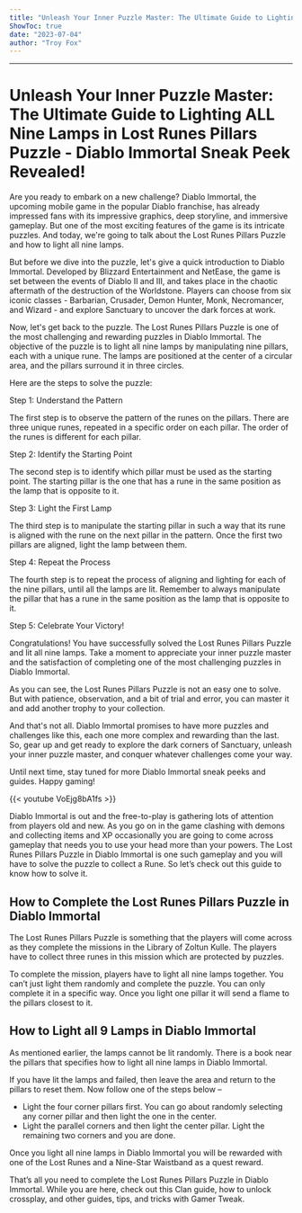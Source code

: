 ```yaml
---
title: "Unleash Your Inner Puzzle Master: The Ultimate Guide to Lighting ALL Nine Lamps in Lost Runes Pillars Puzzle - Diablo Immortal Sneak Peek Revealed!"
ShowToc: true 
date: "2023-07-04"
author: "Troy Fox"
---
```

*****
# Unleash Your Inner Puzzle Master: The Ultimate Guide to Lighting ALL Nine Lamps in Lost Runes Pillars Puzzle - Diablo Immortal Sneak Peek Revealed!

Are you ready to embark on a new challenge? Diablo Immortal, the upcoming mobile game in the popular Diablo franchise, has already impressed fans with its impressive graphics, deep storyline, and immersive gameplay. But one of the most exciting features of the game is its intricate puzzles. And today, we're going to talk about the Lost Runes Pillars Puzzle and how to light all nine lamps.

But before we dive into the puzzle, let's give a quick introduction to Diablo Immortal. Developed by Blizzard Entertainment and NetEase, the game is set between the events of Diablo II and III, and takes place in the chaotic aftermath of the destruction of the Worldstone. Players can choose from six iconic classes - Barbarian, Crusader, Demon Hunter, Monk, Necromancer, and Wizard - and explore Sanctuary to uncover the dark forces at work.

Now, let's get back to the puzzle. The Lost Runes Pillars Puzzle is one of the most challenging and rewarding puzzles in Diablo Immortal. The objective of the puzzle is to light all nine lamps by manipulating nine pillars, each with a unique rune. The lamps are positioned at the center of a circular area, and the pillars surround it in three circles.

Here are the steps to solve the puzzle:

Step 1: Understand the Pattern

The first step is to observe the pattern of the runes on the pillars. There are three unique runes, repeated in a specific order on each pillar. The order of the runes is different for each pillar.

Step 2: Identify the Starting Point

The second step is to identify which pillar must be used as the starting point. The starting pillar is the one that has a rune in the same position as the lamp that is opposite to it.

Step 3: Light the First Lamp

The third step is to manipulate the starting pillar in such a way that its rune is aligned with the rune on the next pillar in the pattern. Once the first two pillars are aligned, light the lamp between them.

Step 4: Repeat the Process

The fourth step is to repeat the process of aligning and lighting for each of the nine pillars, until all the lamps are lit. Remember to always manipulate the pillar that has a rune in the same position as the lamp that is opposite to it.

Step 5: Celebrate Your Victory!

Congratulations! You have successfully solved the Lost Runes Pillars Puzzle and lit all nine lamps. Take a moment to appreciate your inner puzzle master and the satisfaction of completing one of the most challenging puzzles in Diablo Immortal.

As you can see, the Lost Runes Pillars Puzzle is not an easy one to solve. But with patience, observation, and a bit of trial and error, you can master it and add another trophy to your collection.

And that's not all. Diablo Immortal promises to have more puzzles and challenges like this, each one more complex and rewarding than the last. So, gear up and get ready to explore the dark corners of Sanctuary, unleash your inner puzzle master, and conquer whatever challenges come your way.

Until next time, stay tuned for more Diablo Immortal sneak peeks and guides. Happy gaming!

{{< youtube VoEjg8bA1fs >}} 



Diablo Immortal is out and the free-to-play is gathering lots of attention from players old and new. As you go on in the game clashing with demons and collecting items and XP occasionally you are going to come across gameplay that needs you to use your head more than your powers. The Lost Runes Pillars Puzzle in Diablo Immortal is one such gameplay and you will have to solve the puzzle to collect a Rune. So let’s check out this guide to know how to solve it.
 
## How to Complete the Lost Runes Pillars Puzzle in Diablo Immortal
 

 
The Lost Runes Pillars Puzzle is something that the players will come across as they complete the missions in the Library of Zoltun Kulle. The players have to collect three runes in this mission which are protected by puzzles.
 
To complete the mission, players have to light all nine lamps together. You can’t just light them randomly and complete the puzzle. You can only complete it in a specific way. Once you light one pillar it will send a flame to the pillars closest to it.
 
## How to Light all 9 Lamps in Diablo Immortal
 
As mentioned earlier, the lamps cannot be lit randomly. There is a book near the pillars that specifies how to light all nine lamps in Diablo Immortal.
 
If you have lit the lamps and failed, then leave the area and return to the pillars to reset them. Now follow one of the steps below –
 
- Light the four corner pillars first. You can go about randomly selecting any corner pillar and then light the one in the center.
 - Light the parallel corners and then light the center pillar. Light the remaining two corners and you are done.

 
Once you light all nine lamps in Diablo Immortal you will be rewarded with one of the Lost Runes and a Nine-Star Waistband as a quest reward.
 
That’s all you need to complete the Lost Runes Pillars Puzzle in Diablo Immortal. While you are here, check out this Clan guide, how to unlock crossplay, and other guides, tips, and tricks with Gamer Tweak.




